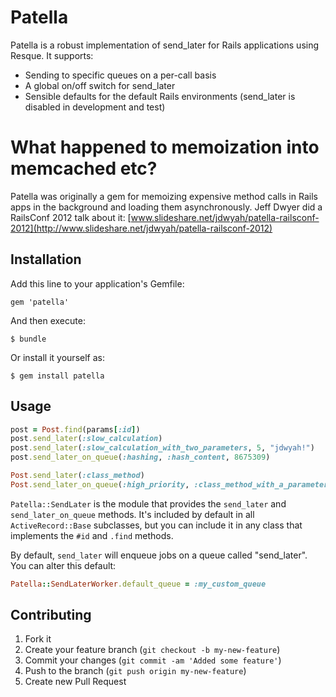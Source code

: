 # Patella

Patella is a robust implementation of send_later for Rails applications using Resque.  It supports:

* Sending to specific queues on a per-call basis
* A global on/off switch for send_later
* Sensible defaults for the default Rails environments (send_later is disabled in development and test)

# What happened to memoization into memcached etc?

Patella was originally a gem for memoizing expensive method calls in Rails apps in the background and loading them
asynchronously.  Jeff Dwyer did a RailsConf 2012 talk about it: [www.slideshare.net/jdwyah/patella-railsconf-2012](http://www.slideshare.net/jdwyah/patella-railsconf-2012)

## Installation

Add this line to your application's Gemfile:

    gem 'patella'

And then execute:

    $ bundle

Or install it yourself as:

    $ gem install patella

## Usage

```ruby
post = Post.find(params[:id])
post.send_later(:slow_calculation)
post.send_later(:slow_calculation_with_two_parameters, 5, "jdwyah!")
post.send_later_on_queue(:hashing, :hash_content, 8675309)

Post.send_later(:class_method)
Post.send_later_on_queue(:high_priority, :class_method_with_a_parameter, 50)
```

`Patella::SendLater` is the module that provides the `send_later` and `send_later_on_queue` methods.  It's included by default
in all `ActiveRecord::Base` subclasses, but you can include it in any class that implements the `#id` and `.find` methods.

By default, `send_later` will enqueue jobs on a queue called "send_later".  You can alter this default:

```ruby
Patella::SendLaterWorker.default_queue = :my_custom_queue
```

## Contributing

1. Fork it
2. Create your feature branch (`git checkout -b my-new-feature`)
3. Commit your changes (`git commit -am 'Added some feature'`)
4. Push to the branch (`git push origin my-new-feature`)
5. Create new Pull Request
